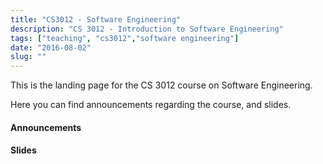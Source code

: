 ```yaml
---
title: "CS3012 - Software Engineering"
description: "CS 3012 - Introduction to Software Engineering"
tags: ["teaching", "cs3012","software engineering"]
date: "2016-08-02"
slug: ""
---
```


This is the landing page for the CS 3012 course on Software Engineering.
<!--more-->
Here you can find announcements regarding the course, and slides.

#### Announcements

#### Slides
